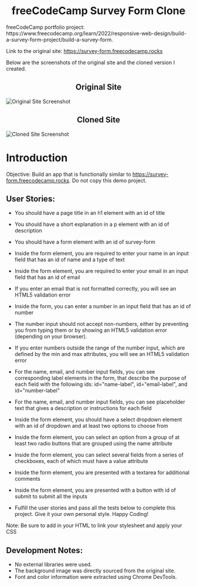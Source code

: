 <h1 align="center">
freeCodeCamp Survey Form Clone
</h1>

<p align="left">
freeCodeCamp portfolio project: https://www.freecodecamp.org/learn/2022/responsive-web-design/build-a-survey-form-project/build-a-survey-form.
  
Link to the original site: https://survey-form.freecodecamp.rocks

Below are the screenshots of the original site and the cloned version I created.
</p>



<h2 align="center">
Original Site
</h2>

![Original Site Screenshot](original_UI.png)

<h2 align="center">
Cloned Site
</h2>

![Cloned Site Screenshot](cloned_UI.png)

# Introduction

Objective: Build an app that is functionally similar to https://survey-form.freecodecamp.rocks. Do not copy this demo project.

## User Stories:

* You should have a page title in an h1 element with an id of title

* You should have a short explanation in a p element with an id of description

* You should have a form element with an id of survey-form

* Inside the form element, you are required to enter your name in an input field that has an id of name and a type of text

* Inside the form element, you are required to enter your email in an input field that has an id of email

* If you enter an email that is not formatted correctly, you will see an HTML5 validation error

* Inside the form, you can enter a number in an input field that has an id of number

* The number input should not accept non-numbers, either by preventing you from typing them or by showing an HTML5 validation error (depending on your browser).

* If you enter numbers outside the range of the number input, which are defined by the min and max attributes, you will see an HTML5 validation error

* For the name, email, and number input fields, you can see corresponding label elements in the form, that describe the purpose of each field with the following ids: id="name-label", id="email-label", and id="number-label"

* For the name, email, and number input fields, you can see placeholder text that gives a description or instructions for each field

* Inside the form element, you should have a select dropdown element with an id of dropdown and at least two options to choose from

* Inside the form element, you can select an option from a group of at least two radio buttons that are grouped using the name attribute

* Inside the form element, you can select several fields from a series of checkboxes, each of which must have a value attribute

* Inside the form element, you are presented with a textarea for additional comments

* Inside the form element, you are presented with a button with id of submit to submit all the inputs

* Fulfill the user stories and pass all the tests below to complete this project. Give it your own personal style. Happy Coding!

Note: Be sure to add <link rel="stylesheet" href="styles.css"> in your HTML to link your stylesheet and apply your CSS

## Development Notes:

- No external libraries were used.
- The background image was directly sourced from the original site.
- Font and color information were extracted using Chrome DevTools.
